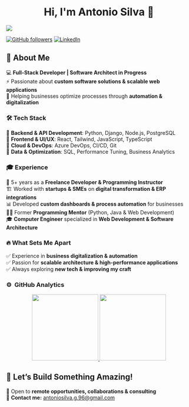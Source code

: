 <div align="center">
<h1 align="center">Hi, I'm Antonio Silva 👋</h1>
</div>
<img src="https://i.imgur.com/lqhechC.png">

[![GitHub followers](https://img.shields.io/github/followers/AntonioSilvaDev?style=social)](https://github.com/AntonioSilva096)
[![LinkedIn](https://img.shields.io/badge/-LinkedIn-blue?style=social&logo=linkedin)](https://www.linkedin.com/in/antoniosilva096)


## 🚀 About Me  

💻 **Full-Stack Developer | Software Architect in Progress**  
⚡ Passionate about **custom software solutions & scalable web applications**  
🎯 Helping businesses optimize processes through **automation & digitalization**  

### 🛠️ Tech Stack  
🔹 **Backend & API Development**: Python, Django, Node.js, PostgreSQL  
🔹 **Frontend & UI/UX**: React, Tailwind, JavaScript, TypeScript  
🔹 **Cloud & DevOps**: Azure DevOps, CI/CD, Git  
🔹 **Data & Optimization**: SQL, Performance Tuning, Business Analytics    

### 🎓 Experience  
📍 5+ years as a **Freelance Developer & Programming Instructor**  
🏗️ Worked with **startups & SMEs** on **digital transformation & ERP integrations**  
📊 Developed **custom dashboards & process automation** for businesses  
👨‍🏫 Former **Programming Mentor** (Python, Java & Web Development)  
🎓 **Computer Engineer** specialized in **Web Development & Software Architecture**  

### 🔥 What Sets Me Apart  
✅ Experience in **business digitalization & automation**  
✅ Passion for **scalable architecture & high-performance applications**  
✅ Always exploring **new tech & improving my craft**  


### ⚙️ &nbsp;GitHub Analytics  

<p align="center">
<a href="https://github.com/AntonioSilvaDev">
  <img height="180em" src="https://github-readme-stats-eight-theta.vercel.app/api?username=AntonioSilvaDev&show_icons=true&theme=algolia&include_all_commits=true&count_private=true"/>
  <img height="180em" src="https://github-readme-stats-eight-theta.vercel.app/api/top-langs/?username=AntonioSilvaDev&layout=compact&langs_count=8&theme=algolia"/>
</a>
</p>  

## 📩 Let’s Build Something Amazing!  
💬 Open to **remote opportunities, collaborations & consulting**  
📧 **Contact me:** antoniosilva.g.96@gmail.com
